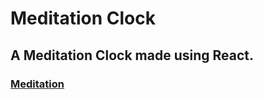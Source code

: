 # Meditation Clock

## A Meditation Clock made using React.

### [Meditation](https://meditation-clock.netlify.app/)
